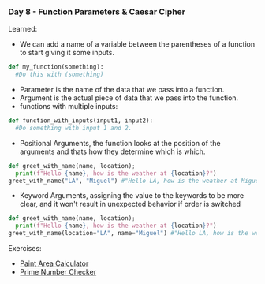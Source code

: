 ### Day 8 - Function Parameters & Caesar Cipher
Learned: 
- We can add a name of a variable between the parentheses of a function to start giving it some inputs.
```python
def my_function(something):
  #Do this with (something)
```
- Parameter is the name of the data that we pass into a function.
- Argument is the actual piece of data that we pass into the function.
- functions with multiple inputs:
```python
def function_with_inputs(input1, input2):
  #Do something with input 1 and 2.
```
- Positional Arguments, the function looks at the position of the arguments and thats how they determine which is which.
```python
def greet_with_name(name, location);
  print(f"Hello {name}, how is the weather at {location}?")
greet_with_name("LA", "Miguel") #"Hello LA, how is the weather at Miguel?"
```
- Keyword Arguments, assigning the value to the keywords to be more clear, and it won't result in unexpected behavior if order is switched
```python
def greet_with_name(name, location);
  print(f"Hello {name}, how is the weather at {location}?")
greet_with_name(location="LA", name="Miguel") #"Hello LA, how is the weather at Miguel?"
```
Exercises:
- [Paint Area Calculator](https://replit.com/@rmdpalo/day-8-1-exercise#README.md)
- [Prime Number Checker](https://replit.com/@rmdpalo/day-8-2-exercise#README.md)
